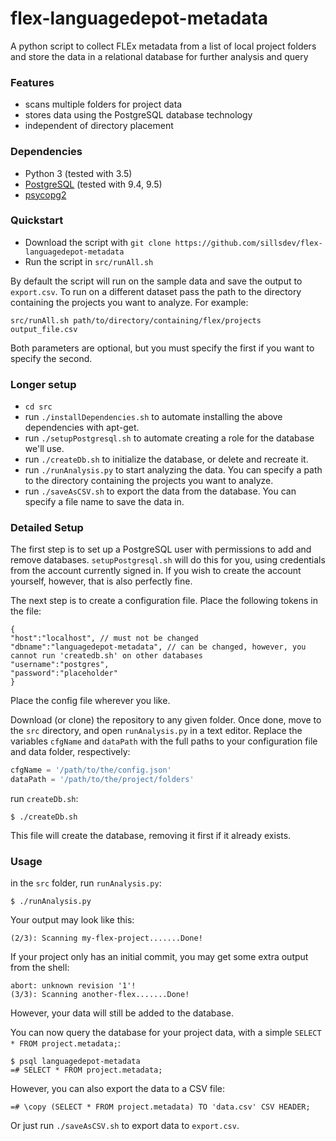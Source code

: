 # flex-languagedepot-metadata

A python script to collect FLEx metadata from a list of local project folders and store the data in a relational database for further analysis and query

### Features

* scans multiple folders for project data
* stores data using the PostgreSQL database technology
* independent of directory placement

### Dependencies

* Python 3 (tested with 3.5)
* [PostgreSQL](https://www.postgresql.org/) (tested with 9.4, 9.5)
* [psycopg2](http://initd.org/psycopg/)

### Quickstart

- Download the script with `git clone https://github.com/sillsdev/flex-languagedepot-metadata`
- Run the script in `src/runAll.sh`

By default the script will run on the sample data and save the output to `export.csv`. To run on a different dataset pass the path to the directory containing the projects you want to analyze. For example:
```
src/runAll.sh path/to/directory/containing/flex/projects output_file.csv
```
Both parameters are optional, but you must specify the first if you want to specify the second.

### Longer setup

- `cd src`
- run `./installDependencies.sh` to automate installing the above dependencies with apt-get.
- run `./setupPostgresql.sh` to automate creating a role for the database we'll use.
- run `./createDb.sh` to initialize the database, or delete and recreate it.
- run `./runAnalysis.py` to start analyzing the data. You can specify a path to the directory containing the projects you want to analyze.
- run `./saveAsCSV.sh` to export the data from the database. You can specify a file name to save the data in.

### Detailed Setup

The first step is to set up a PostgreSQL user with permissions to add and remove databases. `setupPostgresql.sh` will do this for you, using credentials from the account currently signed in. If you wish to create the account yourself, however, that is also perfectly fine.

The next step is to create a configuration file. Place the following tokens in the file:
```
{
"host":"localhost", // must not be changed
"dbname":"languagedepot-metadata", // can be changed, however, you cannot run 'createdb.sh' on other databases
"username":"postgres",
"password":"placeholder"
}
```
Place the config file wherever you like.

Download (or clone) the repository to any given folder. Once done, move to the `src` directory, and open `runAnalysis.py` in a text editor. Replace the variables `cfgName` and `dataPath` with the full paths to your configuration file and data folder, respectively:
```python
cfgName = '/path/to/the/config.json'
dataPath = '/path/to/the/project/folders'
```
run `createDb.sh`:
```
$ ./createDb.sh
```
This file will create the database, removing it first if it already exists.

### Usage

in the `src` folder, run `runAnalysis.py`:
```
$ ./runAnalysis.py
```
Your output may look like this:
```
(2/3): Scanning my-flex-project.......Done!
```
If your project only has an initial commit, you may get some extra output from the shell:
```
abort: unknown revision '1'!
(3/3): Scanning another-flex.......Done!
```
However, your data will still be added to the database.

You can now query the database for your project data, with a simple `SELECT * FROM project.metadata;`:
```
$ psql languagedepot-metadata
=# SELECT * FROM project.metadata;
```
However, you can also export the data to a CSV file:
```
=# \copy (SELECT * FROM project.metadata) TO 'data.csv' CSV HEADER;
```
Or just run `./saveAsCSV.sh` to export data to `export.csv`.
